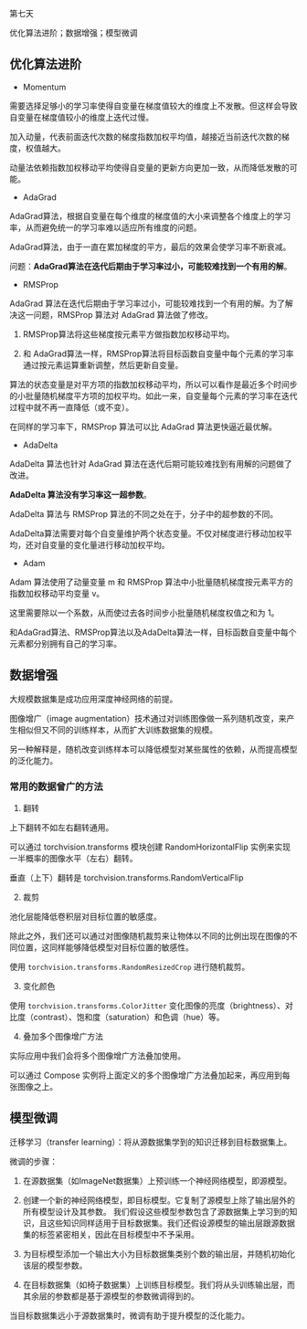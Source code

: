第七天

优化算法进阶；数据增强；模型微调

## 优化算法进阶

* Momentum

需要选择足够小的学习率使得自变量在梯度值较大的维度上不发散。但这样会导致自变量在梯度值较小的维度上迭代过慢。

加入动量，代表前面迭代次数的梯度指数加权平均值，越接近当前迭代次数的梯度，权值越大。

动量法依赖指数加权移动平均使得自变量的更新方向更加一致，从而降低发散的可能。

* AdaGrad

AdaGrad算法，根据自变量在每个维度的梯度值的大小来调整各个维度上的学习率，从而避免统一的学习率难以适应所有维度的问题。

AdaGrad算法，由于一直在累加梯度的平方，最后的效果会使学习率不断衰减。

问题：**AdaGrad算法在迭代后期由于学习率过小，可能较难找到一个有用的解**。

* RMSProp

AdaGrad 算法在迭代后期由于学习率过小，可能较难找到一个有用的解。为了解决这一问题，RMSProp 算法对 AdaGrad 算法做了修改。

1. RMSProp算法将这些梯度按元素平方做指数加权移动平均。

2. 和 AdaGrad算法一样，RMSProp算法将目标函数自变量中每个元素的学习率通过按元素运算重新调整，然后更新自变量。

算法的状态变量是对平方项的指数加权移动平均，所以可以看作是最近多个时间步的小批量随机梯度平方项的加权平均。如此一来，自变量每个元素的学习率在迭代过程中就不再一直降低（或不变）。

在同样的学习率下，RMSProp 算法可以比 AdaGrad 算法更快逼近最优解。

* AdaDelta

AdaDelta 算法也针对 AdaGrad 算法在迭代后期可能较难找到有用解的问题做了改进。

**AdaDelta 算法没有学习率这一超参数**。

AdaDelta 算法与 RMSProp 算法的不同之处在于，分子中的超参数的不同。

AdaDelta算法需要对每个自变量维护两个状态变量。不仅对梯度进行移动加权平均，还对自变量的变化量进行移动加权平均。

* Adam

Adam 算法使用了动量变量 m 和 RMSProp 算法中小批量随机梯度按元素平方的指数加权移动平均变量 v。

这里需要除以一个系数，从而使过去各时间步小批量随机梯度权值之和为 1。

和AdaGrad算法、RMSProp算法以及AdaDelta算法一样，目标函数自变量中每个元素都分别拥有自己的学习率。

## 数据增强

大规模数据集是成功应用深度神经网络的前提。

图像增广（image augmentation）技术通过对训练图像做一系列随机改变，来产生相似但又不同的训练样本，从而扩大训练数据集的规模。

另一种解释是，随机改变训练样本可以降低模型对某些属性的依赖，从而提高模型的泛化能力。

### 常用的数据曾广的方法

1. 翻转

上下翻转不如左右翻转通用。

可以通过 torchvision.transforms 模块创建 RandomHorizontalFlip 实例来实现一半概率的图像水平（左右）翻转。

垂直（上下）翻转是 torchvision.transforms.RandomVerticalFlip

2. 裁剪

池化层能降低卷积层对目标位置的敏感度。

除此之外，我们还可以通过对图像随机裁剪来让物体以不同的比例出现在图像的不同位置，这同样能够降低模型对目标位置的敏感性。

使用 `torchvision.transforms.RandomResizedCrop` 进行随机裁剪。

3. 变化颜色

使用 `torchvision.transforms.ColorJitter` 变化图像的亮度（brightness）、对比度（contrast）、饱和度（saturation）和色调（hue）等。

4. 叠加多个图像增广方法

实际应用中我们会将多个图像增广方法叠加使用。

可以通过 Compose 实例将上面定义的多个图像增广方法叠加起来，再应用到每张图像之上。

## 模型微调

迁移学习（transfer learning）：将从源数据集学到的知识迁移到目标数据集上。

微调的步骤：

1. 在源数据集（如ImageNet数据集）上预训练一个神经网络模型，即源模型。

2. 创建一个新的神经网络模型，即目标模型。它复制了源模型上除了输出层外的所有模型设计及其参数。 我们假设这些模型参数包含了源数据集上学习到的知识，且这些知识同样适用于目标数据集。我们还假设源模型的输出层跟源数据集的标签紧密相关，因此在目标模型中不予采用。

3. 为目标模型添加一个输出大小为目标数据集类别个数的输出层，并随机初始化该层的模型参数。

4. 在目标数据集（如椅子数据集）上训练目标模型。我们将从头训练输出层，而其余层的参数都是基于源模型的参数微调得到的。

当目标数据集远小于源数据集时，微调有助于提升模型的泛化能力。
